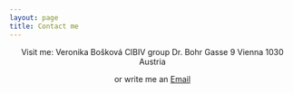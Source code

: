 ```yaml
---
layout: page
title: Contact me  
---
```

<center>
Visit me:  
Veronika Bošková  
CIBIV group  
Dr. Bohr Gasse 9  
Vienna 1030   
Austria  

or write me an [Email](mailto:"veronika.boskova@bsse.ethz.ch")
</center>

